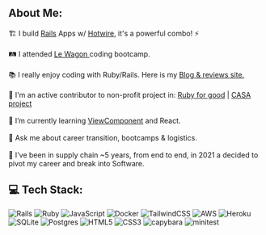 ## About Me:
🏗 I build [Rails](https://rubyonrails.org/) Apps w/ [Hotwire](https://hotwired.dev/), it's a powerful combo! ⚡️<br>
<br>🛤 I attended [Le Wagon ](https://www.lewagon.com/) coding bootcamp.<br>
<br>📚 I really enjoy coding with Ruby/Rails. Here is my [Blog & reviews site.](https://home.dominicdev.com/) 
<br><br>🦕 I'm an active contributor to non-profit project in: [Ruby for good](https://rubyforgood.org/) | [CASA project](https://github.com/rubyforgood/casa#readme)
<br><br>🌱 I’m currently learning [ViewComponent](https://viewcomponent.org/) and React.
<br><br>💬 Ask me about career transition, bootcamps & logistics.<br>
<br>🛫 I've been in supply chain ~5 years, from end to end, in 2021 a decided to pivot my career and break into Software.


## 💻 Tech Stack:
![Rails](https://img.shields.io/badge/rails-%23CC0000.svg?style=flat&logo=ruby-on-rails&logoColor=white) ![Ruby](https://img.shields.io/badge/ruby-%23CC342D.svg?style=flat&logo=ruby&logoColor=white) ![JavaScript](https://img.shields.io/badge/javascript-%23323330.svg?style=flat&logo=javascript&logoColor=%23F7DF1E) ![Docker](https://img.shields.io/badge/%F0%9F%90%B3-docker-blue) ![TailwindCSS](https://img.shields.io/badge/tailwindcss-%2338B2AC.svg?style=flat&logo=tailwind-css&logoColor=white) ![AWS](https://img.shields.io/badge/AWS-%23FF9900.svg?style=flat&logo=amazon-aws&logoColor=white) ![Heroku](https://img.shields.io/badge/heroku-%23430098.svg?style=flat&logo=heroku&logoColor=white) ![SQLite](https://img.shields.io/badge/sqlite-%2307405e.svg?style=flat&logo=sqlite&logoColor=white) ![Postgres](https://img.shields.io/badge/postgres-%23316192.svg?style=flat&logo=postgresql&logoColor=white) ![HTML5](https://img.shields.io/badge/html5-%23E34F26.svg?style=flat&logo=html5&logoColor=white) ![CSS3](https://img.shields.io/badge/css3-%231572B6.svg?style=flat&logo=css3&logoColor=white) ![capybara](https://img.shields.io/badge/%F0%9F%A6%94%20-capybara-yellowgreen) ![minitest](https://img.shields.io/badge/%F0%9F%94%AC%20-minitest-success)

